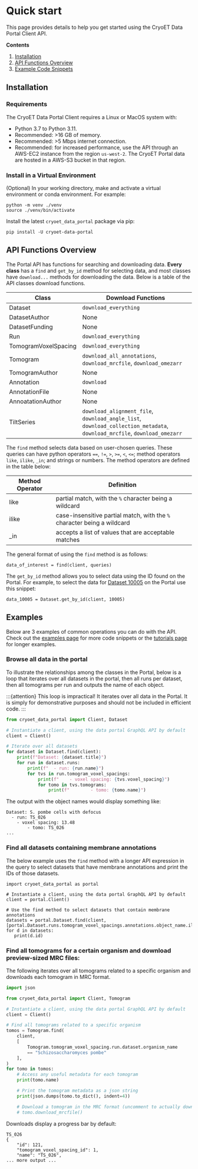 # Quick start

This page provides details to help you get started using the CryoET Data Portal Client API.

**Contents**

1. [Installation](#installation)
2. [API Functions Overview](#api-functions-overview)
3. [Example Code Snippets](#examples)

## Installation

### Requirements

The CryoET Data Portal Client requires a Linux or MacOS system with:

- Python 3.7 to Python 3.11.
- Recommended: >16 GB of memory.
- Recommended: >5 Mbps internet connection.
- Recommended: for increased performance, use the API through an AWS-EC2 instance from the region `us-west-2`. The CryoET Portal data are hosted in a AWS-S3 bucket in that region.

### Install in a Virtual Environment

(Optional) In your working directory, make and activate a virtual environment or conda environment. For example:

```shell
python -m venv ./venv
source ./venv/bin/activate
```

Install the latest `cryoet_data_portal` package via pip:

```shell
pip install -U cryoet-data-portal
```

## API Functions Overview

The Portal API has functions for searching and downloading data. **Every class** has a `find` and `get_by_id` method for selecting data, and most classes have `download...` methods for downloading the data. Below is a table of the API classes download functions.

| **Class**               | **Download Functions**                                                                                 |
|-------------------------|--------------------------------------------------------------------------------------------------------|
| Dataset                 | `download_everything`                                                                                  |
| DatasetAuthor           | None                                                                                                   |
| DatasetFunding          | None                                                                                                   |
| Run                     | `download_everything`                                                                                  |
| TomogramVoxelSpacing    | `download_everything`                                                                                  |
| Tomogram                | `download_all_annotations`, `download_mrcfile`, `download_omezarr`                                     |
| TomogramAuthor          | None                                                                                                   |
| Annotation              | `download`                                                                                            |
| AnnotationFile          | None                                                                                                   |
| AnnoatationAuthor       | None                                                                                                   |
| TiltSeries              | `download_alignment_file`, `download_angle_list`, `download_collection_metadata`, `download_mrcfile`, `download_omezarr` |

The `find` method selects data based on user-chosen queries. These queries can have python operators `==`, `!=`, `>`, `>=`, `<`, `<=`; method operators `like`, `ilike`, `_in`; and strings or numbers. The method operators are defined in the table below:

| **Method Operator** | **Definition**                                                                               |
|---------------------|----------------------------------------------------------------------------------------------|
| like                | partial match, with the `%` character being a wildcard                                        |
| ilike               | case-insensitive partial match, with the `%` character being a wildcard                       |
| _in                 | accepts a list of values that are acceptable matches                                          |

The general format of using the `find` method is as follows:

```
data_of_interest = find(client, queries)
```

The `get_by_id` method allows you to select data using the ID found on the Portal. For example, to select the data for [Dataset 10005](https://cryoetdataportal.czscience.com/datasets/10005) on the Portal use this snippet:

```
data_10005 = Dataset.get_by_id(client, 10005)
```

## Examples

Below are 3 examples of common operations you can do with the API. Check out the [examples page](./cryoet_data_portal_docsite_examples.md) for more code snippets or the [tutorials page](./tutorials.md) for longer examples.

### Browse all data in the portal

To illustrate the relationships among the classes in the Portal, below is a loop that iterates over all datasets in the portal, then all runs per dataset, then all tomograms per run and outputs the name of each object.

:::{attention}
This loop is impractical! It iterates over all data in the Portal. It is simply for demonstrative purposes and should not be included in efficient code.
:::

```python
from cryoet_data_portal import Client, Dataset

# Instantiate a client, using the data portal GraphQL API by default
client = Client()

# Iterate over all datasets
for dataset in Dataset.find(client):
    print(f"Dataset: {dataset.title}")
    for run in dataset.runs:
        print(f"  - run: {run.name}")
        for tvs in run.tomogram_voxel_spacings:
            print(f"    - voxel spacing: {tvs.voxel_spacing}")
            for tomo in tvs.tomograms:
                print(f"        - tomo: {tomo.name}")

```

The output with the object names would display something like:

```
Dataset: S. pombe cells with defocus
  - run: TS_026
    - voxel spacing: 13.48
        - tomo: TS_026
...
```

### Find all datasets containing membrane annotations

The below example uses the `find` method with a longer API expression in the query to select datasets that have membrane annotations and print the IDs of those datasets.

```
import cryoet_data_portal as portal

# Instantiate a client, using the data portal GraphQL API by default
client = portal.Client()

# Use the find method to select datasets that contain membrane annotations
datasets = portal.Dataset.find(client, [portal.Dataset.runs.tomogram_voxel_spacings.annotations.object_name.ilike("%membrane%")])
for d in datasets:
   print(d.id)
```

### Find all tomograms for a certain organism and download preview-sized MRC files:

The following iterates over all tomograms related to a specific organism and downloads each tomogram in MRC format.

```python
import json

from cryoet_data_portal import Client, Tomogram

# Instantiate a client, using the data portal GraphQL API by default
client = Client()

# Find all tomograms related to a specific organism
tomos = Tomogram.find(
    client,
    [
        Tomogram.tomogram_voxel_spacing.run.dataset.organism_name
        == "Schizosaccharomyces pombe"
    ],
)
for tomo in tomos:
    # Access any useful metadata for each tomogram
    print(tomo.name)

    # Print the tomogram metadata as a json string
    print(json.dumps(tomo.to_dict(), indent=4))

    # Download a tomogram in the MRC format (uncomment to actually download files)
    # tomo.download_mrcfile()
```

Downloads display a progress bar by default:

```
TS_026
{
    "id": 121,
    "tomogram_voxel_spacing_id": 1,
    "name": "TS_026",
... more output ...
```
